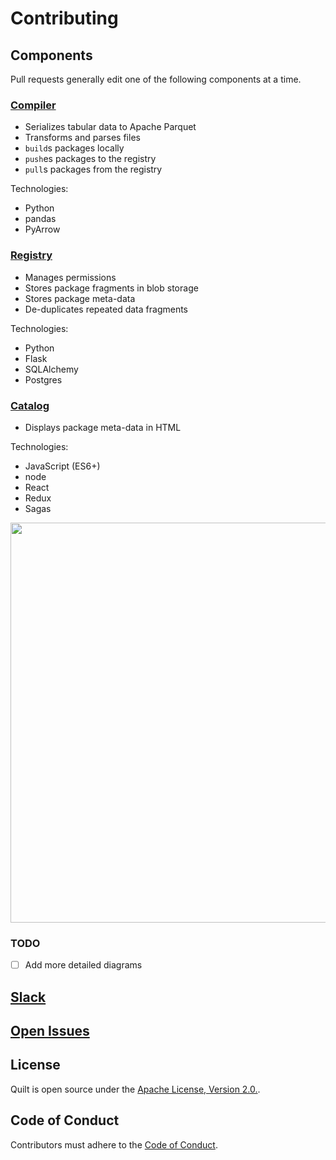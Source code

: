 # Contributing

## Components

Pull requests generally edit one of the following components at a time.

### [Compiler](../compiler/)
* Serializes tabular data to Apache Parquet
* Transforms and parses files
* `build`s packages locally
* `push`es packages to the registry
* `pull`s packages from the registry

Technologies:
* Python
* pandas
* PyArrow

### [Registry](../registry/)
* Manages permissions
* Stores package fragments in blob storage
* Stores package meta-data
* De-duplicates repeated data fragments

Technologies:
* Python
* Flask
* SQLAlchemy
* Postgres

### [Catalog](../catalog/)
* Displays package meta-data in HTML

Technologies:
* JavaScript (ES6+)
* node
* React
* Redux
* Sagas

<img width="640" src="https://raw.githubusercontent.com/quiltdata/resources/master/img/arch.png" />

### TODO
* [ ] Add more detailed diagrams

## [Slack](https://slack.quiltdata.com/)

## [Open Issues](https://github.com/quiltdata/quilt/issues)

## License
Quilt is open source under the [Apache License, Version 2.0.](../LICENSE).

## Code of Conduct
Contributors must adhere to the [Code of Conduct](docs/CODE_OF_CONDUCT.md).
